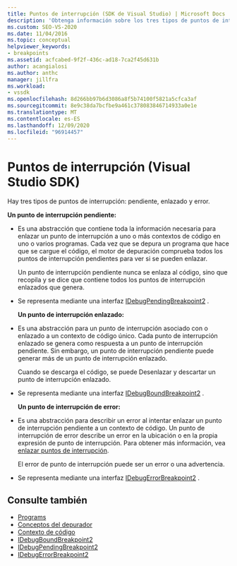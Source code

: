 ```yaml
---
title: Puntos de interrupción (SDK de Visual Studio) | Microsoft Docs
description: 'Obtenga información sobre los tres tipos de puntos de interrupción: pendiente, enlazado y error. En este artículo se enumeran las interfaces utilizadas para implementar los tipos.'
ms.custom: SEO-VS-2020
ms.date: 11/04/2016
ms.topic: conceptual
helpviewer_keywords:
- breakpoints
ms.assetid: acfcabed-9f2f-436c-ad18-7ca2f45d631b
author: acangialosi
ms.author: anthc
manager: jillfra
ms.workload:
- vssdk
ms.openlocfilehash: 8d266bb97b6d3086a8f5b74100f5821a5cfca3af
ms.sourcegitcommit: 8e9c38da7bcfbe9a461c378083846714933a0e1e
ms.translationtype: MT
ms.contentlocale: es-ES
ms.lasthandoff: 12/09/2020
ms.locfileid: "96914457"
---
```

# <a name="breakpoints-visual-studio-sdk"></a>Puntos de interrupción (Visual Studio SDK)
Hay tres tipos de puntos de interrupción: pendiente, enlazado y error.

 **Un punto de interrupción pendiente:**

- Es una abstracción que contiene toda la información necesaria para enlazar un punto de interrupción a uno o más contextos de código en uno o varios programas. Cada vez que se depura un programa que hace que se cargue el código, el motor de depuración comprueba todos los puntos de interrupción pendientes para ver si se pueden enlazar.

   Un punto de interrupción pendiente nunca se enlaza al código, sino que recopila y se dice que contiene todos los puntos de interrupción enlazados que genera.

- Se representa mediante una interfaz [IDebugPendingBreakpoint2](../../extensibility/debugger/reference/idebugpendingbreakpoint2.md) .

  **Un punto de interrupción enlazado:**

- Es una abstracción para un punto de interrupción asociado con o enlazado a un contexto de código único. Cada punto de interrupción enlazado se genera como respuesta a un punto de interrupción pendiente. Sin embargo, un punto de interrupción pendiente puede generar más de un punto de interrupción enlazado.

   Cuando se descarga el código, se puede Desenlazar y descartar un punto de interrupción enlazado.

- Se representa mediante una interfaz [IDebugBoundBreakpoint2](../../extensibility/debugger/reference/idebugboundbreakpoint2.md) .

  **Un punto de interrupción de error:**

- Es una abstracción para describir un error al intentar enlazar un punto de interrupción pendiente a un contexto de código. Un punto de interrupción de error describe un error en la ubicación o en la propia expresión de punto de interrupción. Para obtener más información, vea [enlazar puntos de interrupción](../../extensibility/debugger/binding-breakpoints.md).

   El error de punto de interrupción puede ser un error o una advertencia.

- Se representa mediante una interfaz [IDebugErrorBreakpoint2](../../extensibility/debugger/reference/idebugerrorbreakpoint2.md) .

## <a name="see-also"></a>Consulte también
- [Programs](../../extensibility/debugger/programs.md)
- [Conceptos del depurador](../../extensibility/debugger/debugger-concepts.md)
- [Contexto de código](../../extensibility/debugger/code-context.md)
- [IDebugBoundBreakpoint2](../../extensibility/debugger/reference/idebugboundbreakpoint2.md)
- [IDebugPendingBreakpoint2](../../extensibility/debugger/reference/idebugpendingbreakpoint2.md)
- [IDebugErrorBreakpoint2](../../extensibility/debugger/reference/idebugerrorbreakpoint2.md)
